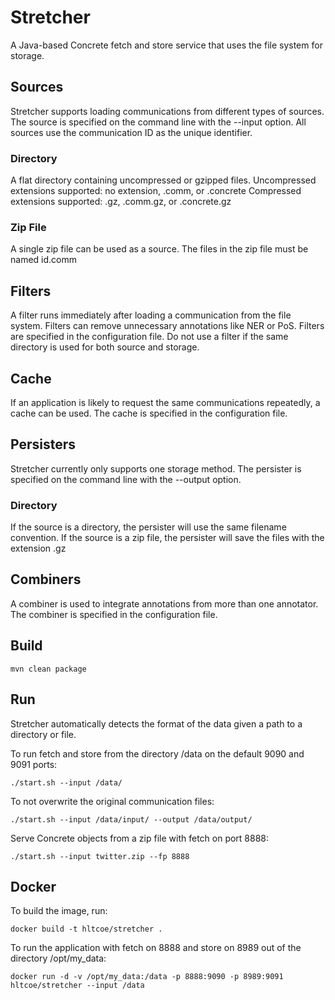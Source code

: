 # Stretcher
A Java-based Concrete fetch and store service that uses the file system for storage.

## Sources
Stretcher supports loading communications from different types of sources.
The source is specified on the command line with the --input option.
All sources use the communication ID as the unique identifier.

### Directory
A flat directory containing uncompressed or gzipped files.
Uncompressed extensions supported: no extension, .comm, or .concrete
Compressed extensions supported: .gz, .comm.gz, or .concrete.gz

### Zip File
A single zip file can be used as a source.
The files in the zip file must be named id.comm

## Filters
A filter runs immediately after loading a communication from the file system.
Filters can remove unnecessary annotations like NER or PoS.
Filters are specified in the configuration file.
Do not use a filter if the same directory is used for both source and storage.

## Cache
If an application is likely to request the same communications repeatedly, a cache can be used.
The cache is specified in the configuration file.

## Persisters
Stretcher currently only supports one storage method.
The persister is specified on the command line with the --output option.

### Directory
If the source is a directory, the persister will use the same filename convention.
If the source is a zip file, the persister will save the files with the extension .gz

## Combiners
A combiner is used to integrate annotations from more than one annotator.
The combiner is specified in the configuration file.

## Build
```
mvn clean package
```

## Run
Stretcher automatically detects the format of the data given a path to a directory or file.

To run fetch and store from the directory /data on the default 9090 and 9091 ports:
```
./start.sh --input /data/
```
To not overwrite the original communication files:
```
./start.sh --input /data/input/ --output /data/output/
```

Serve Concrete objects from a zip file with fetch on port 8888:
```
./start.sh --input twitter.zip --fp 8888
```


## Docker
To build the image, run:
```
docker build -t hltcoe/stretcher .
```

To run the application with fetch on 8888 and store on 8989 out of the directory /opt/my_data:
```
docker run -d -v /opt/my_data:/data -p 8888:9090 -p 8989:9091 hltcoe/stretcher --input /data
```

